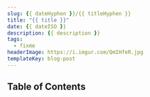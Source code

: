 ```yaml
---
slug: {{ dateHyphen }}/{{ titleHyphen }}
title: "{{ title }}"
date: {{ dateISO }}
description: {{ description }}
tags:
  - fixme
headerImage: https://i.imgur.com/QmIHfeR.jpg
templateKey: blog-post
---
```


## Table of Contents

```toc

```
